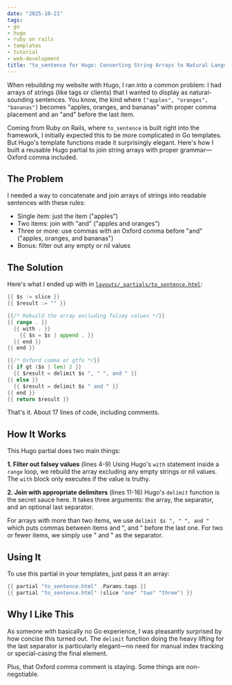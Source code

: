 ```yaml
---
date: "2025-10-21"
tags:
- go
- hugo
- ruby on rails
- templates
- tutorial
- web-development
title: "to_sentence for Hugo: Converting String Arrays to Natural Language"
---
```


When rebuilding my website with Hugo, I ran into a common problem: I had arrays of strings (like tags or clients) that I wanted to display as natural-sounding sentences. You know, the kind where `["apples", "oranges", "bananas"]` becomes "apples, oranges, and bananas" with proper comma placement and an "and" before the last item.

Coming from Ruby on Rails, where `to_sentence` is built right into the framework, I initially expected this to be more complicated in Go templates. But Hugo's template functions made it surprisingly elegant. Here's how I built a reusable Hugo partial to join string arrays with proper grammar—Oxford comma included.

## The Problem

I needed a way to concatenate and join arrays of strings into readable sentences with these rules:
- Single item: just the item ("apples")
- Two items: join with "and" ("apples and oranges")
- Three or more: use commas with an Oxford comma before "and" ("apples, oranges, and bananas")
- Bonus: filter out any empty or nil values

## The Solution

Here's what I ended up with in [`layouts/_partials/to_sentence.html`][to_sentence]:

[to_sentence]: https://github.com/jgillman/JoelGillman.com/blob/6d61ea7dbf5f0a0e9dbe0991dfab9ea01de66b5b/layouts/_partials/to_sentence.html

```go {lineNos=inline}
{{ $s := slice }}
{{ $result := "" }}

{{/* Rebuild the array excluding falsey values */}}
{{ range . }}
  {{ with . }}
    {{ $s = $s | append . }}
  {{ end }}
{{ end }}

{{/* Oxford comma or gtfo */}}
{{ if gt ($s | len) 2 }}
  {{ $result = delimit $s ", " ", and " }}
{{ else }}
  {{ $result = delimit $s " and " }}
{{ end }}
{{ return $result }}
```

That's it. About 17 lines of code, including comments.

## How It Works

This Hugo partial does two main things:

**1. Filter out falsey values** (lines 4-9)
Using Hugo's `with` statement inside a `range` loop, we rebuild the array excluding any empty strings or nil values. The `with` block only executes if the value is truthy.

**2. Join with appropriate delimiters** (lines 11-16)
Hugo's `delimit` function is the secret sauce here. It takes three arguments: the array, the separator, and an optional last separator.

For arrays with more than two items, we use `delimit $s ", " ", and "` which puts commas between items and ", and " before the last one. For two or fewer items, we simply use " and " as the separator.

## Using It

To use this partial in your templates, just pass it an array:

```go
{{ partial "to_sentence.html" .Params.tags }}
{{ partial "to_sentence.html" (slice "one" "two" "three") }}
```

## Why I Like This

As someone with basically no Go experience, I was pleasantly surprised by how concise this turned out. The `delimit` function doing the heavy lifting for the last separator is particularly elegant—no need for manual index tracking or special-casing the final element.

Plus, that Oxford comma comment is staying. Some things are non-negotiable.
